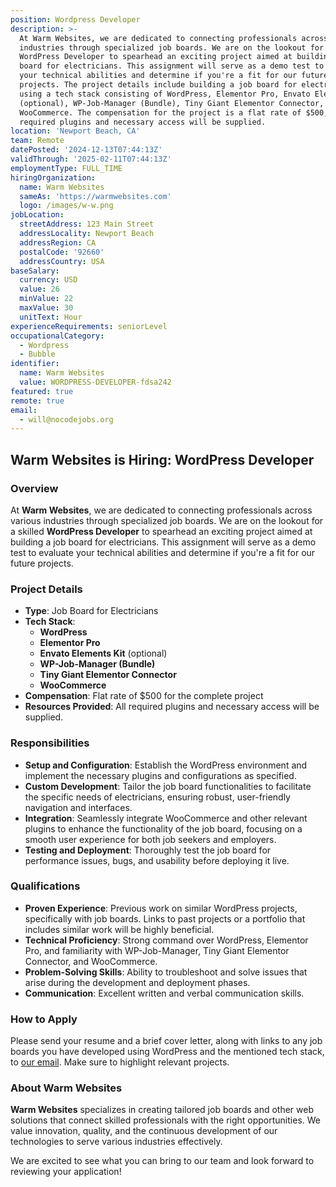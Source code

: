 ```yaml
---
position: Wordpress Developer
description: >-
  At Warm Websites, we are dedicated to connecting professionals across various
  industries through specialized job boards. We are on the lookout for a skilled
  WordPress Developer to spearhead an exciting project aimed at building a job
  board for electricians. This assignment will serve as a demo test to evaluate
  your technical abilities and determine if you're a fit for our future
  projects. The project details include building a job board for electricians
  using a tech stack consisting of WordPress, Elementor Pro, Envato Elements Kit
  (optional), WP-Job-Manager (Bundle), Tiny Giant Elementor Connector, and
  WooCommerce. The compensation for the project is a flat rate of $500, and all
  required plugins and necessary access will be supplied.
location: 'Newport Beach, CA'
team: Remote
datePosted: '2024-12-13T07:44:13Z'
validThrough: '2025-02-11T07:44:13Z'
employmentType: FULL_TIME
hiringOrganization:
  name: Warm Websites
  sameAs: 'https://warmwebsites.com'
  logo: /images/w-w.png
jobLocation:
  streetAddress: 123 Main Street
  addressLocality: Newport Beach
  addressRegion: CA
  postalCode: '92660'
  addressCountry: USA
baseSalary:
  currency: USD
  value: 26
  minValue: 22
  maxValue: 30
  unitText: Hour
experienceRequirements: seniorLevel
occupationalCategory:
  - Wordpress
  - Bubble
identifier:
  name: Warm Websites
  value: WORDPRESS-DEVELOPER-fdsa242
featured: true
remote: true
email:
  - will@nocodejobs.org
---
```


## Warm Websites is Hiring: WordPress Developer

### Overview
At **Warm Websites**, we are dedicated to connecting professionals across various industries through specialized job boards. We are on the lookout for a skilled **WordPress Developer** to spearhead an exciting project aimed at building a job board for electricians. This assignment will serve as a demo test to evaluate your technical abilities and determine if you're a fit for our future projects.

### Project Details
- **Type**: Job Board for Electricians
- **Tech Stack**:
  - **WordPress**
  - **Elementor Pro**
  - **Envato Elements Kit** (optional)
  - **WP-Job-Manager (Bundle)**
  - **Tiny Giant Elementor Connector**
  - **WooCommerce**
- **Compensation**: Flat rate of $500 for the complete project
- **Resources Provided**: All required plugins and necessary access will be supplied.

### Responsibilities
- **Setup and Configuration**: Establish the WordPress environment and implement the necessary plugins and configurations as specified.
- **Custom Development**: Tailor the job board functionalities to facilitate the specific needs of electricians, ensuring robust, user-friendly navigation and interfaces.
- **Integration**: Seamlessly integrate WooCommerce and other relevant plugins to enhance the functionality of the job board, focusing on a smooth user experience for both job seekers and employers.
- **Testing and Deployment**: Thoroughly test the job board for performance issues, bugs, and usability before deploying it live.

### Qualifications
- **Proven Experience**: Previous work on similar WordPress projects, specifically with job boards. Links to past projects or a portfolio that includes similar work will be highly beneficial.
- **Technical Proficiency**: Strong command over WordPress, Elementor Pro, and familiarity with WP-Job-Manager, Tiny Giant Elementor Connector, and WooCommerce.
- **Problem-Solving Skills**: Ability to troubleshoot and solve issues that arise during the development and deployment phases.
- **Communication**: Excellent written and verbal communication skills.

### How to Apply
Please send your resume and a brief cover letter, along with links to any job boards you have developed using WordPress and the mentioned tech stack, to [our email](mailto:apply@warmwebsites.com). Make sure to highlight relevant projects.

### About Warm Websites
**Warm Websites** specializes in creating tailored job boards and other web solutions that connect skilled professionals with the right opportunities. We value innovation, quality, and the continuous development of our technologies to serve various industries effectively.

We are excited to see what you can bring to our team and look forward to reviewing your application!

